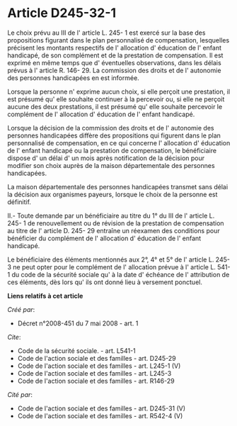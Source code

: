 # Article D245-32-1

Le choix prévu au III de l' article L. 245- 1 est exercé sur la base des propositions figurant dans le plan personnalisé de
compensation, lesquelles précisent les montants respectifs de l' allocation d' éducation de l' enfant handicapé, de son
complément et de la prestation de compensation. Il est exprimé en même temps que d' éventuelles observations, dans les délais
prévus à l' article R. 146- 29. La commission des droits et de l' autonomie des personnes handicapées en est informée. 

Lorsque la personne n' exprime aucun choix, si elle perçoit une prestation, il est présumé qu' elle souhaite continuer à la
percevoir ou, si elle ne perçoit aucune des deux prestations, il est présumé qu' elle souhaite percevoir le complément de l'
allocation d' éducation de l' enfant handicapé. 

Lorsque la décision de la commission des droits et de l' autonomie des personnes handicapées diffère des propositions qui
figurent dans le plan personnalisé de compensation, en ce qui concerne l' allocation d' éducation de l' enfant handicapé ou
la prestation de compensation, le bénéficiaire dispose d' un délai d' un mois après notification de la décision pour modifier
son choix auprès de la maison départementale des personnes handicapées. 

La maison départementale des personnes handicapées transmet sans délai la décision aux organismes payeurs, lorsque le choix
de la personne est définitif. 

II.- Toute demande par un bénéficiaire au titre du 1° du III de l' article L. 245- 1 de renouvellement ou de révision de la
prestation de compensation au titre de l' article D. 245- 29 entraîne un réexamen des conditions pour bénéficier du
complément de l' allocation d' éducation de l' enfant handicapé. 

Le bénéficiaire des éléments mentionnés aux 2°, 4° et 5° de l' article L. 245- 3 ne peut opter pour le complément de l'
allocation prévue à l' article L. 541- 1 du code de la sécurité sociale qu' à la date d' échéance de l' attribution de ces
éléments, dès lors qu' ils ont donné lieu à versement ponctuel.

**Liens relatifs à cet article**

_Créé par_:

  - Décret n°2008-451 du 7 mai 2008 - art. 1

_Cite_:

  - Code de la sécurité sociale. - art. L541-1
  - Code de l'action sociale et des familles - art. D245-29
  - Code de l'action sociale et des familles - art. L245-1 (V)
  - Code de l'action sociale et des familles - art. L245-3
  - Code de l'action sociale et des familles - art. R146-29

_Cité par_:

  - Code de l'action sociale et des familles - art. D245-31 (V)
  - Code de l'action sociale et des familles - art. R542-4 (V)
